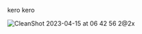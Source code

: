 kero kero

![CleanShot 2023-04-15 at 06 42 56 2@2x](https://user-images.githubusercontent.com/1177031/232264244-d0ea91ea-4bb7-465b-95fb-add8ca5785a2.png)

